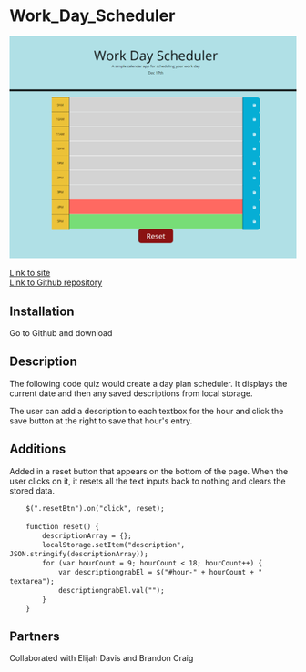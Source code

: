 # Work_Day_Scheduler

![Work Day Scheduler Main Screen](./Assets/mainPage_screenshot.png)

[Link to site](https://ericchen96.github.io/Work_Day_Scheduler/) <br>
[Link to Github repository](https://github.com/EricChen96/Work_Day_Scheduler)

## Installation

Go to Github and download

## Description

The following code quiz would create a day plan scheduler. It displays the current date and then any saved descriptions from local storage. 

The user can add a description to each textbox for the hour and click the save button at the right to save that hour's entry. 

## Additions
Added in a reset button that appears on the bottom of the page. When the user clicks on it, it resets all the text inputs back to nothing and clears the stored data.

```
    $(".resetBtn").on("click", reset);

    function reset() {
        descriptionArray = {};
        localStorage.setItem("description", JSON.stringify(descriptionArray));
        for (var hourCount = 9; hourCount < 18; hourCount++) {
            var descriptiongrabEl = $("#hour-" + hourCount + " textarea");
            descriptiongrabEl.val("");
        }
    }
```

## Partners
Collaborated with Elijah Davis and Brandon Craig